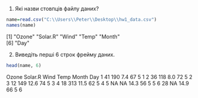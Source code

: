 1.	Які назви стовпців файлу даних?
```r
name=read.csv("C:\\Users\\Peter\\Desktop\\hw1_data.csv")
names(name)
```
[1] "Ozone"   "Solar.R" "Wind"    "Temp"    "Month"  
[6] "Day"

2.	Виведіть перші 6 строк фрейму даних.
```r
head(name, 6)
```
  Ozone Solar.R Wind Temp Month Day
1    41     190  7.4   67     5   1
2    36     118  8.0   72     5   2
3    12     149 12.6   74     5   3
4    18     313 11.5   62     5   4
5    NA      NA 14.3   56     5   5
6    28      NA 14.9   66     5   6
 
